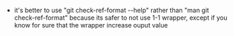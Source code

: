 - it's better to use "git check-ref-format --help" rather than "man git check-ref-format" because its safer to not use 1-1 wrapper, except if you know for sure that the wrapper increase ouput value
